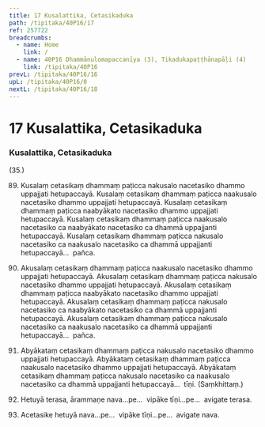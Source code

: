 ```yaml
---
title: 17 Kusalattika, Cetasikaduka
path: /tipitaka/40P16/17
ref: 257722
breadcrumbs:
  - name: Home
    link: /
  - name: 40P16 Dhammānulomapaccanīya (3), Tikadukapaṭṭhānapāḷi (4)
    link: /tipitaka/40P16
prevL: /tipitaka/40P16/16
upL: /tipitaka/40P16/0
nextL: /tipitaka/40P16/18
---
```


# 17 Kusalattika, Cetasikaduka

### Kusalattika, Cetasikaduka

(35.)

89. Kusalaṃ cetasikaṃ dhammaṃ paṭicca nakusalo nacetasiko dhammo uppajjati hetupaccayā. Kusalaṃ cetasikaṃ dhammaṃ paṭicca naakusalo nacetasiko dhammo uppajjati hetupaccayā. Kusalaṃ cetasikaṃ dhammaṃ paṭicca naabyākato nacetasiko dhammo uppajjati hetupaccayā. Kusalaṃ cetasikaṃ dhammaṃ paṭicca naakusalo nacetasiko ca naabyākato nacetasiko ca dhammā uppajjanti hetupaccayā. Kusalaṃ cetasikaṃ dhammaṃ paṭicca nakusalo nacetasiko ca naakusalo nacetasiko ca dhammā uppajjanti hetupaccayā…  pañca.

90. Akusalaṃ cetasikaṃ dhammaṃ paṭicca naakusalo nacetasiko dhammo uppajjati hetupaccayā. Akusalaṃ cetasikaṃ dhammaṃ paṭicca nakusalo nacetasiko dhammo uppajjati hetupaccayā. Akusalaṃ cetasikaṃ dhammaṃ paṭicca naabyākato nacetasiko dhammo uppajjati hetupaccayā. Akusalaṃ cetasikaṃ dhammaṃ paṭicca nakusalo nacetasiko ca naabyākato nacetasiko ca dhammā uppajjanti hetupaccayā. Akusalaṃ cetasikaṃ dhammaṃ paṭicca nakusalo nacetasiko ca naakusalo nacetasiko ca dhammā uppajjanti hetupaccayā…  pañca.

91. Abyākataṃ cetasikaṃ dhammaṃ paṭicca nakusalo nacetasiko dhammo uppajjati hetupaccayā. Abyākataṃ cetasikaṃ dhammaṃ paṭicca naakusalo nacetasiko dhammo uppajjati hetupaccayā. Abyākataṃ cetasikaṃ dhammaṃ paṭicca nakusalo nacetasiko ca naakusalo nacetasiko ca dhammā uppajjanti hetupaccayā…  tīṇi. (Saṃkhittaṃ.)

92. Hetuyā terasa, ārammaṇe nava…pe…  vipāke tīṇi…pe…  avigate terasa.

93. Acetasike hetuyā nava…pe…  vipāke tīṇi…pe…  avigate nava.



